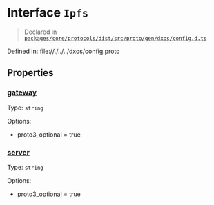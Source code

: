 # Interface `Ipfs`
> Declared in [`packages/core/protocols/dist/src/proto/gen/dxos/config.d.ts`]()

Defined in:
   file://./../../dxos/config.proto
## Properties
### [gateway]()
Type: <code>string</code>

Options:
  - proto3_optional = true
### [server]()
Type: <code>string</code>

Options:
  - proto3_optional = true
